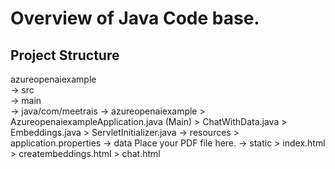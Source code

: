# Overview of Java Code base.

## Project Structure
azureopenaiexample  
  -> src  
    -> main  
      -> java/com/meetrais
        -> azureopenaiexample
          > AzureopenaiexampleApplication.java (Main)
          > ChatWithData.java
          > Embeddings.java
          > ServletInitializer.java
      -> resources
         > application.properties
        -> data
          Place your PDF file here. 
        -> static
          > index.html
          > creatembeddings.html
          > chat.html

       
          
